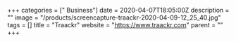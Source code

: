 +++
categories = [" Business"]
date = 2020-04-07T18:05:00Z
description = ""
image = "/products/screencapture-traackr-2020-04-09-12_25_40.jpg"
tags = []
title = "Traackr"
website = "https://www.traackr.com"
parent = ""
+++
